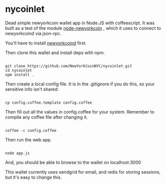 nycoinlet
=======

Dead simple newyorkcoin wallet app in Node.JS with coffeescript. It was built as a test of the module [node-newyorkcoin](https://github.com/NewYorkCoinNYC/Node-NewYorkCoin) , which it uses to connect to newyorkcoind via json-rpc.

You'll have to install [newyorkcoind](https://github.com/NewYorkCoinNYC/nycoin) first.

Then clone this wallet and install deps with npm.

```

git clone https://github.com/NewYorkCoinNYC/nycoinlet.git
cd nycoinlet
npm install .

```

Then create a local config file. It is in the .gitignore if you do this, so your sensitive info isn't shared:

```

cp config.coffee.template config.coffee

```

Then fill out all the values in config.coffee for your system. Remember to compile any coffee file after changing it.

```

coffee -c config.coffee

```

Then run the web app.

```

node app.js

```

And, you should be able to browse to the wallet on localhost:3000

This wallet currently uses sendgrid for email, and redis for storing sessions, but it's easy to change this.

